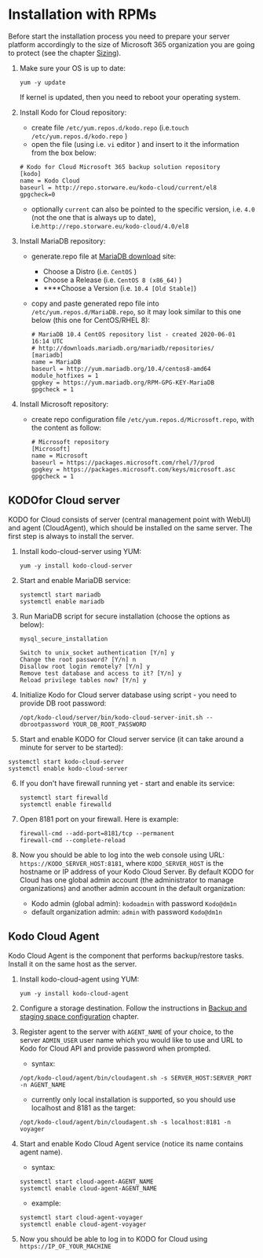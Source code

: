 # Installation with RPMs

Before start the installation process you need to prepare your server platform accordingly to the size of Microsoft 365 organization you are going to protect \(see the chapter [Sizing](../planning/sizing/)\).

1. Make sure your OS is up to date:

   ```text
   yum -y update
   ```

   If kernel is updated, then you need to reboot your operating system.

2. Install Kodo for Cloud repository:

   * create file `/etc/yum.repos.d/kodo.repo`  \(i.e.`touch /etc/yum.repos.d/kodo.repo` \)
   * open the file \(using i.e.  `vi` editor \) and insert to it the information from the box below:

   ```text
   # Kodo for Cloud Microsoft 365 backup solution repository
   [kodo]
   name = Kodo Cloud
   baseurl = http://repo.storware.eu/kodo-cloud/current/el8
   gpgcheck=0
   ```

   * optionally  `current` can also be pointed to the specific version, i.e. `4.0` \(not the one that is always up to date\), i.e.`http://repo.storware.eu/kodo-cloud/4.0/el8`

3. Install MariaDB repository:
   * generate.repo file at [MariaDB download](https://downloads.mariadb.org/mariadb/repositories) site:
     * Choose a Distro \(i.e. `CentOS` \)
     * Choose a Release \(i.e. `CentOS 8 (x86_64)` \)
     *  ****Choose a Version \(i.e. `10.4 [Old Stable]`\)
   * copy and paste generated repo file into `/etc/yum.repos.d/MariaDB.repo`, so it may  look similar to this one below \(this one for CentOS/RHEL 8\):

     ```text
     # MariaDB 10.4 CentOS repository list - created 2020-06-01 16:14 UTC
     # http://downloads.mariadb.org/mariadb/repositories/
     [mariadb]
     name = MariaDB
     baseurl = http://yum.mariadb.org/10.4/centos8-amd64
     module_hotfixes = 1
     gpgkey = https://yum.mariadb.org/RPM-GPG-KEY-MariaDB
     gpgcheck = 1
     ```
4. Install Microsoft repository:
   * create repo configuration file `/etc/yum.repos.d/Microsoft.repo`, with the content as follow:

     ```text
     # Microsoft repository
     [Microsoft]
     name = Microsoft
     baseurl = https://packages.microsoft.com/rhel/7/prod
     gpgkey = https://packages.microsoft.com/keys/microsoft.asc
     gpgcheck = 1
     ```

## KODOfor Cloud server

KODO for Cloud consists of server \(central management point with WebUI\) and agent \(CloudAgent\), which should be installed on the same server. The first step is always to install the server.

1. Install kodo-cloud-server using YUM:

   ```text
   yum -y install kodo-cloud-server
   ```

2. Start and enable MariaDB service:

   ```text
   systemctl start mariadb
   systemctl enable mariadb
   ```

3. Run MariaDB script for secure installation \(choose the options as below\):

   ```text
   mysql_secure_installation

   Switch to unix_socket authentication [Y/n] y
   Change the root password? [Y/n] n
   Disallow root login remotely? [Y/n] y
   Remove test database and access to it? [Y/n] y
   Reload privilege tables now? [Y/n] y
   ```

4. Initialize Kodo for Cloud server database using script - you need to provide DB root password:

   ```text
   /opt/kodo-cloud/server/bin/kodo-cloud-server-init.sh --dbrootpassword YOUR_DB_ROOT_PASSWORD
   ```

5.  Start and enable KODO for Cloud server service \(it can take around a minute for server to be started\):

   ```text
   systemctl start kodo-cloud-server
   systemctl enable kodo-cloud-server
   ```

6. If you don't have firewall running yet - start and enable its service:

   ```text
   systemctl start firewalld
   systemctl enable firewalld
   ```

7. Open 8181 port on your firewall. Here is example:

   ```text
   firewall-cmd --add-port=8181/tcp --permanent
   firewall-cmd --complete-reload
   ```

8. Now you should be able to log into the web console using URL: `https://KODO_SERVER_HOST:8181`, where `KODO_SERVER_HOST` is the hostname or IP address of your Kodo Cloud Server. By default KODO for Cloud has one global admin account \(the administrator to manage organizations\) and  another admin account in the default organization:
   * Kodo admin \(global admin\): `kodoadmin` with password `Kodo@dm1n`
   * default organization admin: `admin` with password `Kodo@dm1n` 

## Kodo Cloud Agent

Kodo Cloud Agent is the component that performs backup/restore tasks. Install it on the same host as the server.

1. Install kodo-cloud-agent using YUM:

   ```text
   yum -y install kodo-cloud-agent
   ```

2. Configure a storage destination. Follow the instructions in [Backup and staging space configuration](staging-space-and-backup-destination-configuration.md) chapter.
3. Register agent to the server with `AGENT_NAME` of your choice, to the server `ADMIN_USER` user name which you would like to use and URL to Kodo for Cloud API and provide password when prompted.

   * syntax:

   ```text
   /opt/kodo-cloud/agent/bin/cloudagent.sh -s SERVER_HOST:SERVER_PORT -n AGENT_NAME
   ```

   * currently only local installation is supported, so you should use localhost and 8181 as the target:

   ```text
   /opt/kodo-cloud/agent/bin/cloudagent.sh -s localhost:8181 -n voyager
   ```

4. Start and enable Kodo Cloud Agent service \(notice its name contains agent name\).

   * syntax:

   ```text
   systemctl start cloud-agent-AGENT_NAME
   systemctl enable cloud-agent-AGENT_NAME
   ```

   * example:

   ```text
   systemctl start cloud-agent-voyager
   systemctl enable cloud-agent-voyager
   ```

5. Now you should be able to log in to KODO for Cloud using `https://IP_OF_YOUR_MACHINE`



